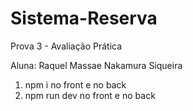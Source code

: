 # Sistema-Reserva

Prova 3 - Avaliação Prática

Aluna: Raquel Massae Nakamura Siqueira

1. npm i no front e no back
2. npm run dev no front e no back
